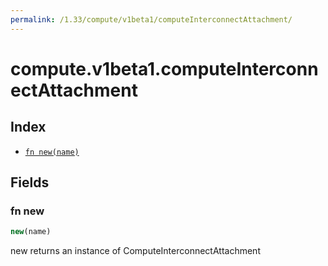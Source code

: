 ```yaml
---
permalink: /1.33/compute/v1beta1/computeInterconnectAttachment/
---
```


# compute.v1beta1.computeInterconnectAttachment



## Index

* [`fn new(name)`](#fn-new)

## Fields

### fn new

```ts
new(name)
```

new returns an instance of ComputeInterconnectAttachment